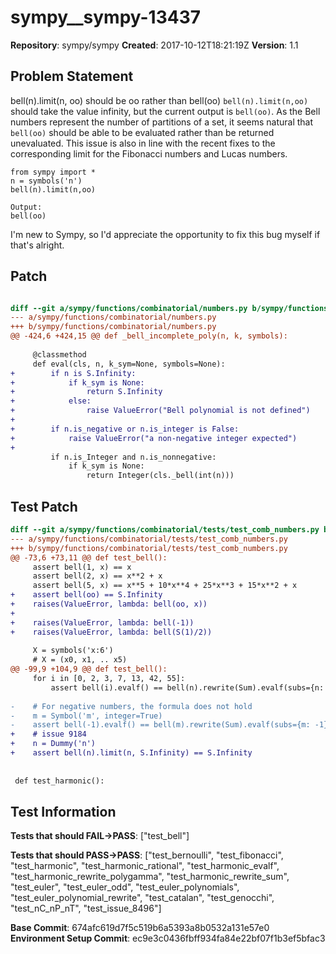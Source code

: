 # sympy__sympy-13437

**Repository**: sympy/sympy
**Created**: 2017-10-12T18:21:19Z
**Version**: 1.1

## Problem Statement

bell(n).limit(n, oo) should be oo rather than bell(oo)
`bell(n).limit(n,oo)` should take the value infinity, but the current output is `bell(oo)`. As the Bell numbers represent the number of partitions of a set, it seems natural that `bell(oo)` should be able to be evaluated rather than be returned unevaluated. This issue is also in line with the recent fixes to the corresponding limit for the Fibonacci numbers and Lucas numbers.

```
from sympy import *
n = symbols('n')
bell(n).limit(n,oo)

Output:
bell(oo)
```

I'm new to Sympy, so I'd appreciate the opportunity to fix this bug myself if that's alright.



## Patch

```diff

diff --git a/sympy/functions/combinatorial/numbers.py b/sympy/functions/combinatorial/numbers.py
--- a/sympy/functions/combinatorial/numbers.py
+++ b/sympy/functions/combinatorial/numbers.py
@@ -424,6 +424,15 @@ def _bell_incomplete_poly(n, k, symbols):
 
     @classmethod
     def eval(cls, n, k_sym=None, symbols=None):
+        if n is S.Infinity:
+            if k_sym is None:
+                return S.Infinity
+            else:
+                raise ValueError("Bell polynomial is not defined")
+
+        if n.is_negative or n.is_integer is False:
+            raise ValueError("a non-negative integer expected")
+
         if n.is_Integer and n.is_nonnegative:
             if k_sym is None:
                 return Integer(cls._bell(int(n)))


```

## Test Patch

```diff
diff --git a/sympy/functions/combinatorial/tests/test_comb_numbers.py b/sympy/functions/combinatorial/tests/test_comb_numbers.py
--- a/sympy/functions/combinatorial/tests/test_comb_numbers.py
+++ b/sympy/functions/combinatorial/tests/test_comb_numbers.py
@@ -73,6 +73,11 @@ def test_bell():
     assert bell(1, x) == x
     assert bell(2, x) == x**2 + x
     assert bell(5, x) == x**5 + 10*x**4 + 25*x**3 + 15*x**2 + x
+    assert bell(oo) == S.Infinity
+    raises(ValueError, lambda: bell(oo, x))
+
+    raises(ValueError, lambda: bell(-1))
+    raises(ValueError, lambda: bell(S(1)/2))
 
     X = symbols('x:6')
     # X = (x0, x1, .. x5)
@@ -99,9 +104,9 @@ def test_bell():
     for i in [0, 2, 3, 7, 13, 42, 55]:
         assert bell(i).evalf() == bell(n).rewrite(Sum).evalf(subs={n: i})
 
-    # For negative numbers, the formula does not hold
-    m = Symbol('m', integer=True)
-    assert bell(-1).evalf() == bell(m).rewrite(Sum).evalf(subs={m: -1})
+    # issue 9184
+    n = Dummy('n')
+    assert bell(n).limit(n, S.Infinity) == S.Infinity
 
 
 def test_harmonic():

```

## Test Information

**Tests that should FAIL→PASS**: ["test_bell"]

**Tests that should PASS→PASS**: ["test_bernoulli", "test_fibonacci", "test_harmonic", "test_harmonic_rational", "test_harmonic_evalf", "test_harmonic_rewrite_polygamma", "test_harmonic_rewrite_sum", "test_euler", "test_euler_odd", "test_euler_polynomials", "test_euler_polynomial_rewrite", "test_catalan", "test_genocchi", "test_nC_nP_nT", "test_issue_8496"]

**Base Commit**: 674afc619d7f5c519b6a5393a8b0532a131e57e0
**Environment Setup Commit**: ec9e3c0436fbff934fa84e22bf07f1b3ef5bfac3
